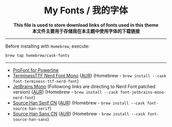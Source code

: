 <h1 align="center">My Fonts / 我的字体</h1>

<p align="center"> 
  <b>This file is used to store download links of fonts used in this theme</b>
  <br />
  <b>本文件主要用于存储我在本主题中使用字体的下载链接</b>
</p>

---

Before installing with `Homebrew`, execute:

``` bash
brew tap homebrew/cask-fonts
```

------

- [ProFont for Powerline](https://github.com/powerline/fonts/blob/master/ProFont/ProFont%20For%20Powerline.ttf)
- [TerminessTTF Nerd Font Mono](https://www.nerdfonts.com/font-downloads) ([AUR](https://aur.archlinux.org/packages/nerd-fonts-terminus)) (Homebrew - `brew install --cask font-terminess-ttf-nerd-font`)
- [JetBrains Mono](https://www.jetbrains.com/lp/mono/) (Followong links are directing to Nerd Font patched version) ([AUR](https://aur.archlinux.org/packages/nerd-fonts-jetbrains-mono)) (Homebrew - `brew install --cask font-jetbrains-mono-nerd-font`)
- [Source Han Serif CN](https://source.typekit.com/source-han-serif/) ([AUR](https://archlinux.org/packages/?name=adobe-source-han-serif-cn-fonts)) (Homebrew - `brew install --cask font-source-han-serif`)
- [Source Han Sans CN](https://source.typekit.com/source-han-serif/) ([AUR](https://archlinux.org/packages/?name=adobe-source-han-sans-cn-fonts)) (Homebrew - `brew install --cask font-source-han-sans`)
